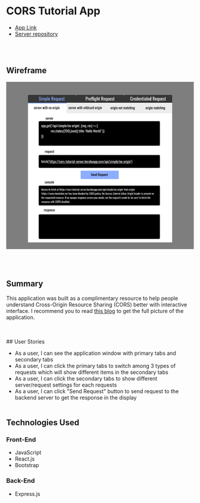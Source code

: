 # CORS Tutorial App

- [App Link]()
- [Server repository](https://github.com/chuckchoiboi/cors-tutorial-server)

<br/>
<br/>

## Wireframe

![wireframe](public/image/wireframe.jpg)

<br/>
<br/>

## Summary

This application was built as a complimentary resource to help people understand Cross-Origin Resource Sharing (CORS) better with interactive interface. I recommend you to read [this blog](https://www.dev.to/chuckchoiboi) to get the full picture of the application.

<br/>
<br/>
## User Stories

- As a user, I can see the application window with primary tabs and secondary tabs
- As a user, I can click the primary tabs to switch among 3 types of requests which will show different items in the secondary tabs
- As a user, I can click the secondary tabs to show different server/request settings for each requests
- As a user, I can click "Send Request" button to send request to the backend server to get the response in the display
  <br/>
  <br/>

## Technologies Used

### Front-End

- JavaScript
- React.js
- Bootstrap

### Back-End

- Express.js

